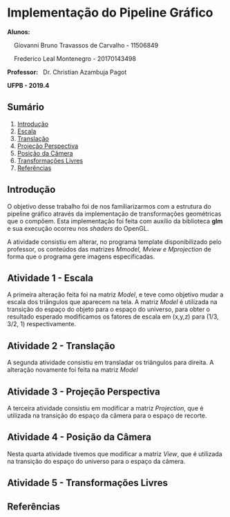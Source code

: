 <h1> Implementação do Pipeline Gráfico </h1>
<p><b>Alunos:</b> </p>
<p>&nbsp;&nbsp;&nbsp; Giovanni Bruno Travassos de Carvalho - 11506849</p>
<p>&nbsp;&nbsp;&nbsp;	Frederico Leal Montenegro - 20170143498</p>
<p><b>Professor:</b>&nbsp;&nbsp; Dr. Christian Azambuja Pagot</p>
<p><b>UFPB - 2019.4</b></p>

<h2> Sumário </h2> 
<ol>
	<li><a href="">Introdução</a></li>
	<li><a href="">Escala</a></li>
	<li><a href="">Translação</a></li>
	<li><a href="">Projeção Perspectiva</a></li>
	<li><a href="">Posição da Câmera</a></li>
	<li><a href="">Transformações Livres</a></li>
	<li><a href="">Referências</a></li>
</ol>

<h2>Introdução</h2>
<p>O objetivo desse trabalho foi de nos familiarizarmos com a estrutura do pipeline gráfico através da implementação de transformações geométricas que o compõem. Esta implementação foi feita com auxílio da biblioteca <b>glm</b> e sua execução ocorreu nos <i>shaders</i> do OpenGL.</p>
<p>A atividade consistiu em alterar, no programa template disponibilizado pelo professor, os conteúdos das matrizes <i>Mmodel, Mview e Mprojection</i> de forma que o programa gere imagens especificadas.</p>

<h2>Atividade 1 - Escala</h2>
<p> A primeira alteração feita foi na matriz <i>Model</i>, e teve como objetivo mudar a escala dos triângulos que aparecem na tela. A matriz <i>Model</i> é utilizada na transição do espaço do objeto para o espaço do universo, para obter o resultado esperado modificamos os fatores de escala em (x,y,z) para (1/3, 3/2, 1) respectivamente. </p>

<h2>Atividade 2 - Translação</h2>
<p> A segunda atividade consistiu em transladar os triângulos para direita. A alteração novamente foi feita na matriz <i>Model</i> </p>

<h2>Atividade 3 - Projeção Perspectiva</h2>
<p> A terceira atividade consistiu em modificar a matriz <i>Projection</i>, que é utilizada na transição do espaço da câmera para o espaço de recorte. </p>

<h2>Atividade 4 - Posição da Câmera</h2>
<p> Nesta quarta atividade tivemos que modificar a matriz <i>View</i>, que é utilizada na transição do espaço do universo para o espaço da câmera.   </p>

<h2>Atividade 5 - Transformações Livres</h2>
<p>    </p> 

<h2>Referências</h2>

